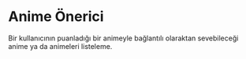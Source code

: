 # Anime Önerici
Bir kullanıcının puanladığı bir animeyle bağlantılı olaraktan sevebileceği anime ya da animeleri listeleme.
